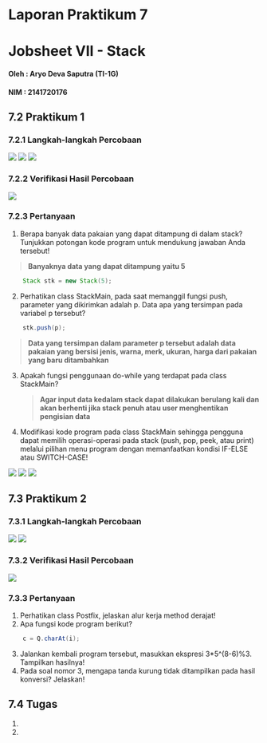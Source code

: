 # **Laporan Praktikum 7**
# Jobsheet VII - Stack 
#### Oleh : Aryo Deva Saputra (TI-1G)
#### NIM : 2141720176

## 7.2 Praktikum 1
### 7.2.1 Langkah-langkah Percobaan 
<img src="img/../../img/2.png">
<img src="img/../../img/3.png">
<img src="img/../../img/4.png">

### 7.2.2 Verifikasi Hasil Percobaan
<img src="img/../../img/1.png">

### 7.2.3 Pertanyaan
1. Berapa banyak data pakaian yang dapat ditampung di dalam stack? Tunjukkan potongan kode program untuk mendukung jawaban Anda tersebut!
> **Banyaknya data yang dapat ditampung yaitu 5**
```java
    Stack stk = new Stack(5);
```
2. Perhatikan class StackMain, pada saat memanggil fungsi push, parameter yang dikirimkan adalah p. Data apa yang tersimpan pada variabel p tersebut?
```java
    stk.push(p);
```
> **Data yang tersimpan dalam parameter p tersebut adalah data pakaian yang bersisi jenis, warna, merk, ukuran, harga dari pakaian yang baru ditambahkan**
3. Apakah fungsi penggunaan do-while yang terdapat pada class StackMain?
   > **Agar input data kedalam stack dapat dilakukan berulang kali dan akan berhenti jika stack penuh atau user menghentikan pengisian data**
4. Modifikasi kode program pada class StackMain sehingga pengguna dapat memilih operasi-operasi pada stack (push, pop, peek, atau print) melalui pilihan menu program dengan memanfaatkan kondisi IF-ELSE atau SWITCH-CASE!
<img src="img/../../img/5.png">
<img src="img/../../img/6.png">
<img src="img/../../img/7.png">

## 7.3 Praktikum 2
### 7.3.1 Langkah-langkah Percobaan 
<img src="img/../../img/8.png">
<img src="img/../../img/9.png">

### 7.3.2 Verifikasi Hasil Percobaan
<img src="img/../../img/10.png">

### 7.3.3 Pertanyaan
1. Perhatikan class Postfix, jelaskan alur kerja method derajat!
2. Apa fungsi kode program berikut?
```java
    c = Q.charAt(i);
```
3. Jalankan kembali program tersebut, masukkan ekspresi 3*5^(8-6)%3. Tampilkan hasilnya!
4. Pada soal nomor 3, mengapa tanda kurung tidak ditampilkan pada hasil konversi? Jelaskan!

## 7.4 Tugas
1.  

2. 